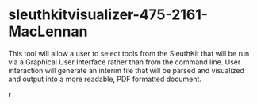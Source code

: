 # sleuthkitvisualizer-475-2161-MacLennan
This tool will allow a user to select tools from the SleuthKit that will be run via a Graphical User Interface rather than from the command line. User interaction will generate an interim file that will be parsed and visualized and output into a more readable, PDF formatted document.

r
